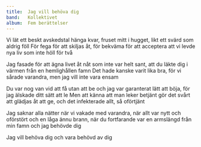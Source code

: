 ```yaml
---
title:  Jag vill behöva dig
band:   Kollektivet
album:  Fem berättelser
---
```


Vi lät ett beskt avskedstal hänga kvar,
fruset mitt i hugget,
likt ett svärd som aldrig föll
För fega för att skiljas åt,
för bekväma för att acceptera
att vi levde nya liv
som inte höll för två

Jag fasade för att ägna livet åt nåt
som inte var helt sant,
att du läkte dig i värmen
från en hemlighållen famn
Det hade kanske varit lika bra,
för vi sårade varandra,
men jag vill inte vara ensam

Du var nog van vid att få utan att be
och jag var garanterat lätt att böja,
för jag älskade ditt sätt att le
Men att känna att man leker betjänt
gör det svårt att glädjas åt att ge,
och det infekterade allt, så oförtjänt

Jag saknar alla nätter
när vi vakade med varandra,
när allt var nytt och oförstört
och en låga ännu brann,
när du fortfarande var
en armslängd från min famn
och jag behövde dig

Jag vill behöva dig
och vara behövd av dig